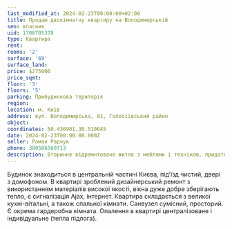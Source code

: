 ```yaml
---
last_modified_at: 2024-02-23T00:00:00+02:00
title: Продаю двокімнатну квартиру на Володимирській
seo: власник
uid: 1708705378
type: Квартира
rent:
rooms: '2'
surface: '69'
surface_land:
price: $275000
price_sqmt:
floor: '3'
floors: '5'
parking: Прибудинкова територія
region:
location: м. Київ
address: вул. Володимирська, 81, Голосіївський район
object:
coordinates: 50.436901,30.510045
date: 2024-02-23T00:00:00.000Z
seller: Роман Радчук
phone: 380506560713
description: Вторинне відремнтоване житло з меблями і технікою, придатне і готове для проживання
---
```


Будинок знаходиться в центральній частині Києва, під'їзд чистий, двері з домофоном. В квартирі зроблений дизайнерський ремонт з використанням матеріалів високої якості, вікна дуже добре зберігають тепло, є сигналізація Ajax, інтернет. Квартира складається з великої кухні-вітальні, а також спальної кімнати. Санвузел сумісний, просторий. Є окрема гардеробна кімната. Опалення в квартирі централізоване і індивідуальне (тепла підлога).

